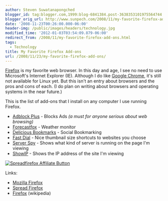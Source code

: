 ```yaml
---
author: Steven Suwatanapongched
blogger_id: tag:blogger.com,1999:blog-6841384.post-3638353101975564744
blogger_orig_url: http://www.sunpech.com/2008/11/my-favorite-firefox-add-ons.html
date: '2008-11-23T00:26:00.000-06:00'
header-img: /public/images/headers/technology.jpg
modified_time: '2012-01-03T03:54:09.879-06:00'
redirect_from: /2008/11/my-favorite-firefox-add-ons.html
tags:
  - Technology
title: My Favorite Firefox Add-ons
url: /2008/11/23/my-favorite-firefox-add-ons/
---
```



<a href="http://www.mozilla.com/firefox">Firefox</a> is my favorite web browser.  In this day and age, I see no need to use Microsoft's Internet Explorer (IE).  Although I do like <a href="http://www.google.com/chrome">Google Chrome</a>, it's still not available for Linux yet.  But this isn't an entry about browsers and the pros and cons of each.  (I do plan on writing about browsers and operating systems in the near future.)

This is the list of add-ons that I install on any computer I use running Firefox.

<ul>
  <li><a href="https://addons.mozilla.org/en-US/firefox/addon/1865">Adblock Plus</a> - Blocks Ads <span style="font-style: italic;">(a must for anyone serious about web browsing)</span></li>
  <li><a href="https://addons.mozilla.org/en-US/firefox/addon/398">Forecastfox</a> - Weather monitor</li>
  <li><a href="https://addons.mozilla.org/en-US/firefox/addon/3615">Delicious Bookmarks</a> - Social Bookmarking</li>
  <li><a href="https://addons.mozilla.org/en-US/firefox/addon/5721">Fast Dial</a> - Nice thumbnail size shortcuts to websites you choose</li>
  <li><a href="https://addons.mozilla.org/en-US/firefox/addon/2036">Server Spy</a> - Shows what kind of server is running on the page I'm viewing</li>
  <li><a href="https://addons.mozilla.org/en-US/firefox/addon/590">ShowIP</a> - Shows the IP address of the site I'm viewing</li>
</ul>

<a href="http://www.mozilla.com/firefox?from=sfx&amp;uid=0&amp;t=331"><img   alt="Spreadfirefox Affiliate Button" border="0" src="http://sfx-images.mozilla.org/affiliates/Buttons/firefox3/125x125FF3.png" alt="" /></a>

Links:
<ul>
  <li><a href="http://www.mozilla.com/firefox">Mozilla Firefox</a></li>
  <li><a href="http://www.spreadfirefox.com/">Spread Firefox</a></li>
  <li><a href="http://en.wikipedia.org/wiki/Mozilla_Firefox">Firefox</a> (wikipedia)</li>
</ul>